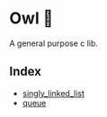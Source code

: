 # Owl 🦉

A general purpose c lib.

## Index

- [singly_linked_list](./docs/singly_linked_list.md)
- [queue](./docs/queue.md)
